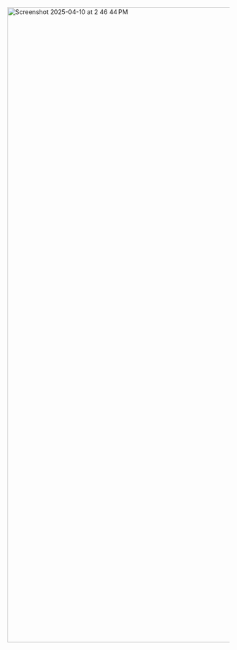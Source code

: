 <img width="1440" alt="Screenshot 2025-04-10 at 2 46 44 PM" src="https://github.com/user-attachments/assets/d5835cd9-70e7-4b01-ae96-535fff9ec87e" />
